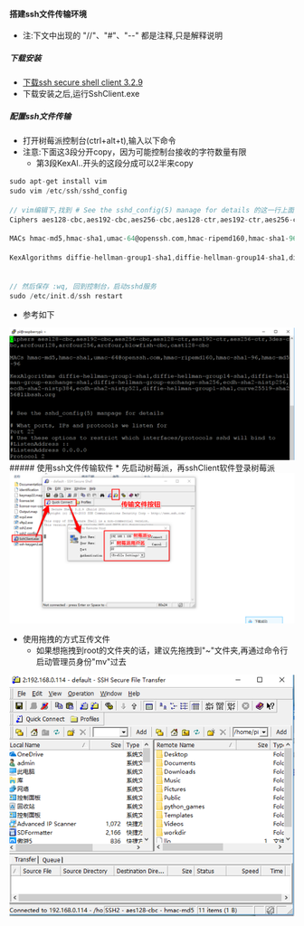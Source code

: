 #### 搭建ssh文件传输环境
* 注:下文中出现的 "//"、"#"、"--" 都是注释,只是解释说明

##### 下载安装
* [下载ssh secure shell client 3.2.9](https://dlc2.pconline.com.cn/filedown_398471_7208846/nZAUN1b9/pconline1477391532068.zip)
* 下载安装之后,运行SshClient.exe

##### 配置ssh文件传输
* 打开树莓派控制台(ctrl+alt+t),输入以下命令
* 注意:下面这3段分开copy，因为可能控制台接收的字符数量有限
    * 第3段KexAl..开头的这段分成可以2半来copy
``` c
sudo apt-get install vim
sudo vim /etc/ssh/sshd_config

// vim编辑下,找到 # See the sshd_config(5) manage for details 的这一行上面添加一下信息
Ciphers aes128-cbc,aes192-cbc,aes256-cbc,aes128-ctr,aes192-ctr,aes256-ctr,3des-cbc,arcfour128,arcfour256,arcfour,blowfish-cbc,cast128-cbc

MACs hmac-md5,hmac-sha1,umac-64@openssh.com,hmac-ripemd160,hmac-sha1-96,hmac-md5-96

KexAlgorithms diffie-hellman-group1-sha1,diffie-hellman-group14-sha1,diffie-hellman-group-exchange-sha1,diffie-hellman-group-exchange-sha256,ecdh-sha2-nistp256,ecdh-sha2-nistp384,ecdh-sha2-nistp521,diffie-hellman-group1-sha1,curve25519-sha256@libssh.org


// 然后保存 :wq, 回到控制台，启动sshd服务
sudo /etc/init.d/ssh restart
```
* 参考如下
<img src="https://raw.githubusercontent.com/MiniKimmy/entrance/master/FacialRecognitionLock/Docs/resources/buildRPI3B/sshClientConfig.png" alt="can't find .png" width="800px">
##### 使用ssh文件传输软件
* 先启动树莓派，再sshClient软件登录树莓派

<img src="https://raw.githubusercontent.com/MiniKimmy/entrance/master/FacialRecognitionLock/Docs/resources/buildRPI3B/sshClientLogin.png?" alt="can't find .png" width="800px">

* 使用拖拽的方式互传文件
    * 如果想拖拽到root的文件夹的话，建议先拖拽到"~"文件夹,再通过命令行启动管理员身份"mv"过去

<img src="https://raw.githubusercontent.com/MiniKimmy/entrance/master/FacialRecognitionLock/Docs/resources/buildRPI3B/sshClientIO.png?" alt="can't find .png" width="800px">

